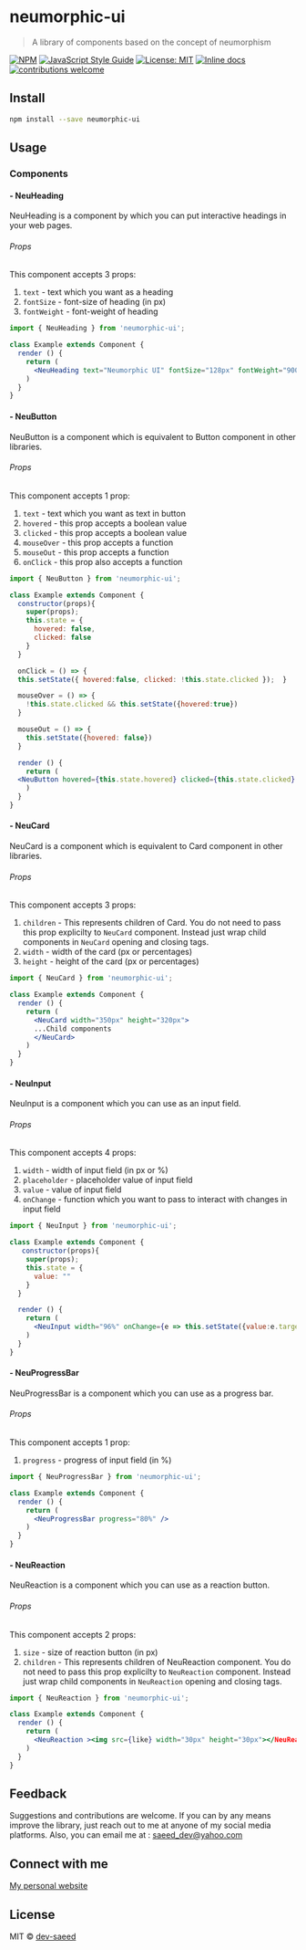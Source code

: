 # neumorphic-ui

> A library of components based on the concept of neumorphism

[![NPM](https://img.shields.io/npm/v/neumorphic-ui.svg)](https://www.npmjs.com/package/neumorphic-ui) [![JavaScript Style Guide](https://img.shields.io/badge/code_style-standard-brightgreen.svg)](https://standardjs.com) [![License: MIT](https://img.shields.io/badge/License-MIT-yellow.svg)](https://opensource.org/licenses/MIT) [![Inline docs](http://inch-ci.org/github/dev-saeed/neumorphic-ui.svg?branch=master)](http://inch-ci.org/github/dev-saeed/neumorphic-ui) [![contributions welcome](https://img.shields.io/badge/contributions-welcome-brightgreen.svg?style=flat)](https://github.com/dwyl/esta/issues)

## Install

```bash
npm install --save neumorphic-ui
```

## Usage

### Components

#### - NeuHeading
NeuHeading is a component by which you can put interactive headings in your web pages.

###### Props
This component accepts 3 props:
1. ```text``` - text which you want as a heading
2. ```fontSize``` - font-size of heading (in px)
3. ```fontWeight``` - font-weight of heading

```jsx
import { NeuHeading } from 'neumorphic-ui';

class Example extends Component {
  render () {
    return (
      <NeuHeading text="Neumorphic UI" fontSize="128px" fontWeight="900" />
    )
  }
}
```

#### - NeuButton
NeuButton is a component which is equivalent to Button component in other libraries.

###### Props
This component accepts 1 prop:
1. ```text``` - text which you want as text in button
2. ```hovered``` - this prop accepts a boolean value
3. ```clicked``` - this prop accepts a boolean value
4. ```mouseOver``` - this prop accepts a function
5. ```mouseOut``` - this prop accepts a function
6. ```onClick``` - this prop also accepts a function

```jsx
import { NeuButton } from 'neumorphic-ui';

class Example extends Component {
  constructor(props){
    super(props);
    this.state = {
      hovered: false,
      clicked: false
    }
  }

  onClick = () => {
  this.setState({ hovered:false, clicked: !this.state.clicked });  }

  mouseOver = () => {
    !this.state.clicked && this.setState({hovered:true})
  }

  mouseOut = () => {
    this.setState({hovered: false})
  }

  render () {
    return (
  <NeuButton hovered={this.state.hovered} clicked={this.state.clicked} onClick={this.onClick} mouseOver={this.mouseOver} mouseOut={this.mouseOut} text="Neumorhpic Button" />
    )
  }
}
```

#### - NeuCard
NeuCard is a component which is equivalent to Card component in other libraries.

###### Props
This component accepts 3 props:
1. ```children``` - This represents children of Card. You do not need
to pass this prop explicilty to ```NeuCard``` component. Instead just wrap
child components in ```NeuCard``` opening and closing tags.
2. ```width``` - width of the card (px or percentages)
3. ```height``` - height of the card (px or percentages)

```jsx
import { NeuCard } from 'neumorphic-ui';

class Example extends Component {
  render () {
    return (
      <NeuCard width="350px" height="320px">
      ...Child components
      </NeuCard>
    )
  }
}
```

#### - NeuInput
NeuInput is a component which you can use as an input field.

###### Props
This component accepts 4 props:
1. ```width``` - width of input field (in px or %)
2. ```placeholder``` - placeholder value of input field
3. ```value``` - value of input field
4. ```onChange``` - function which you want to pass to interact with changes in input field

```jsx
import { NeuInput } from 'neumorphic-ui';

class Example extends Component {
   constructor(props){
    super(props);
    this.state = {
      value: ""
    }
  }

  render () {
    return (
      <NeuInput width="96%" onChange={e => this.setState({value:e.target.value})} placeholder="Neumorphic Input" value={this.state.value} />
    )
  }
}
```

#### - NeuProgressBar
NeuProgressBar is a component which you can use as a progress bar.

###### Props
This component accepts 1 prop:
1. ```progress``` - progress of input field (in %)

```jsx
import { NeuProgressBar } from 'neumorphic-ui';

class Example extends Component {
  render () {
    return (
      <NeuProgressBar progress="80%" />
    )
  }
}
```

#### - NeuReaction
NeuReaction is a component which you can use as a reaction button.

###### Props
This component accepts 2 props:
1. ```size``` - size of reaction button (in px)
2. ```children``` - This represents children of NeuReaction component. You do not need
to pass this prop explicilty to ```NeuReaction``` component. Instead just wrap
child components in ```NeuReaction``` opening and closing tags.

```jsx
import { NeuReaction } from 'neumorphic-ui';

class Example extends Component {
  render () {
    return (
      <NeuReaction ><img src={like} width="30px" height="30px"></NeuReaction>
    )
  }
}
```

## Feedback
Suggestions and contributions are welcome. If you can by any means improve the library, just reach out to me at anyone of my social media platforms. Also, you can email me at : saeed_dev@yahoo.com

## Connect with me 
[My personal website](https://saeeddev.netlify.com/)

## License

MIT © [dev-saeed](https://github.com/dev-saeed)
